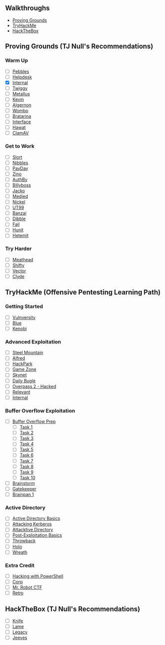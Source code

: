 ## Walkthroughs
* [Proving Grounds](#proving-grounds-tj-nulls-recommendations)
* [TryHackMe](#tryhackme-offensive-pentesting-learning-path)
* [HackTheBox](#hackthebox-tj-nulls-recommendations)

## Proving Grounds (TJ Null's Recommendations)
### Warm Up
* [ ] [Pebbles](/walkthroughs/pg/pebbles/)
* [ ] [Helpdesk](/walkthroughs/pg/helpdesk)
* [X] [Internal](/walkthroughs/pg/internal)
* [ ] [Twiggy](/walkthroughs/pg/twiggy/)
* [ ] [Metallus](/walkthroughs/pg/metallus/)
* [ ] [Kevin](/walkthroughs/pg/kevin/)
* [ ] [Algernon](/walkthroughs/pg/algernon/)
* [ ] [Wombo](/walkthroughs/pg/wombo/)
* [ ] [Bratarina](/walkthroughs/pg/bratarina/)
* [ ] [Interface](/walkthroughs/pg/interface/)
* [ ] [Hawat](/walkthroughs/pg/hawat/)
* [ ] [ClamAV](/walkthroughs/pg/clamav/)

### Get to Work
* [ ] [Slort](/walkthroughs/pg/slort/)
* [ ] [Nibbles](/walkthroughs/pg/nibbles/)
* [ ] [PayDay](/walkthroughs/pg/payday/)
* [ ] [Zino](/walkthroughs/pg/zino/)
* [ ] [AuthBy](/walkthroughs/pg/authby/)
* [ ] [Billyboss](/walkthroughs/pg/billyboss)
* [ ] [Jacko](/walkthroughs/pg/jacko/)
* [ ] [Medjed](/walkthroughspg/medjed/)
* [ ] [Nickel](/walkthroughs/pg/nickel/)
* [ ] [UT99](/walkthroughs/pg/ut99/)
* [ ] [Banzai](/walkthroughs/pg/banzai/)
* [ ] [Dibble](/walkthroughs/pg/dibble)
* [ ] [Fail](/walkthroughs/pg/fail/)
* [ ] [Hunit](/walkthroughs/pg/hunit/)
* [ ] [Hetemit](/walkthroughs/pg/hetemit/)

### Try Harder
* [ ] [Meathead](/walkthroughs/pg/meathead/)
* [ ] [Shifty](/walkthroughs/pg/shifty/)
* [ ] [Vector](/walkthroughs/pg/vector/)
* [ ] [Clyde](/walkthroughs/pg/clyde/)

## TryHackMe (Offensive Pentesting Learning Path)
### Getting Started
* [ ] [Vulnversity](/thm/vulnversity/)
* [ ] [Blue](/thm/blue/)
* [ ] [Kenobi](/thm/kenobi/)

### Advanced Exploitation
* [ ] [Steel Mountain](/walkthroughs/thm/steel-mountain/)
* [ ] [Alfred](/walkthroughs/thm/alfred/)
* [ ] [HackPark](/walkthroughs/thm/hackpark/)
* [ ] [Game Zone](/walkthroughs/thm/game-zone/)
* [ ] [Skynet](/walkthroughs/thm/skynet/)
* [ ] [Daily Bugle](/walkthroughs/thm/daily-bugle/)
* [ ] [Overpass 2 - Hacked](/walkthroughs/thm/overpass2hacked/)
* [ ] [Relevant](/walkthroughs//thm/relevant/)
* [ ] [Internal](/walkthroughs/thm/internal/)

### Buffer Overflow Exploitation
* [ ] [Buffer Overflow Prep](/walkthroughs/thm/buffer-overflow-prep/)
  * [ ] [Task 1](/walkthroughs/thm/buffer-overflow-prep/task-1/) 
  * [ ] [Task 2](/walkthroughs/thm/buffer-overflow-prep/task-2/) 
  * [ ] [Task 3](/walkthroughs/thm/buffer-overflow-prep/task-3/) 
  * [ ] [Task 4](/walkthroughs/thm/buffer-overflow-prep/task-4/) 
  * [ ] [Task 5](/walkthroughs/thm/buffer-overflow-prep/task-5/) 
  * [ ] [Task 6](/walkthroughs/thm/buffer-overflow-prep/task-6/) 
  * [ ] [Task 7](/walkthroughs/thm/buffer-overflow-prep/task-7/) 
  * [ ] [Task 8](/walkthroughs/thm/buffer-overflow-prep/task-8/) 
  * [ ] [Task 9](/walkthroughs/thm/buffer-overflow-prep/task-9/) 
  * [ ] [Task 10](/walkthroughs/thm/buffer-overflow-prep/task-10/) 
* [ ] [Brainstorm](/walkthroughs/thm/)
* [ ] [Gatekeeper](/walkthroughs/thm/)
* [ ] [Brainpan 1](/walkthroughs/thm/)

### Active Directory
* [ ] [Active Directory Basics](/walkthroughs/thm/)
* [ ] [Attacking Kerberos](/walkthroughs/thm/)
* [ ] [Attacktive Directory](/walkthroughs/thm/)
* [ ] [Post-Exploitation Basics](/walkthroughs/thm/)
* [ ] [Throwback](/walkthrough/thm/)
* [ ] [Holo](/walkthroughs/thm/)
* [ ] [Wreath](/walkthroughs/thm/)

### Extra Credit
* [ ] [Hacking with PowerShell](/walkthroughs/thm/)
* [ ] [Corp](/walkthroughs/thm/)
* [ ] [Mr. Robot CTF](/walkthroughs/thm/mr-robot-ctf/)
* [ ] [Retro](/walkthroughs/thm/)

## HackTheBox (TJ Null's Recommendations)
* [ ] [Knife](/walkthroughs/htb/)
* [ ] [Lame](walkthroughs/htb/)
* [ ] [Legacy](/walkthroughs/htb/)
* [ ] [Jeeves](/walkthroughs/htb/)
